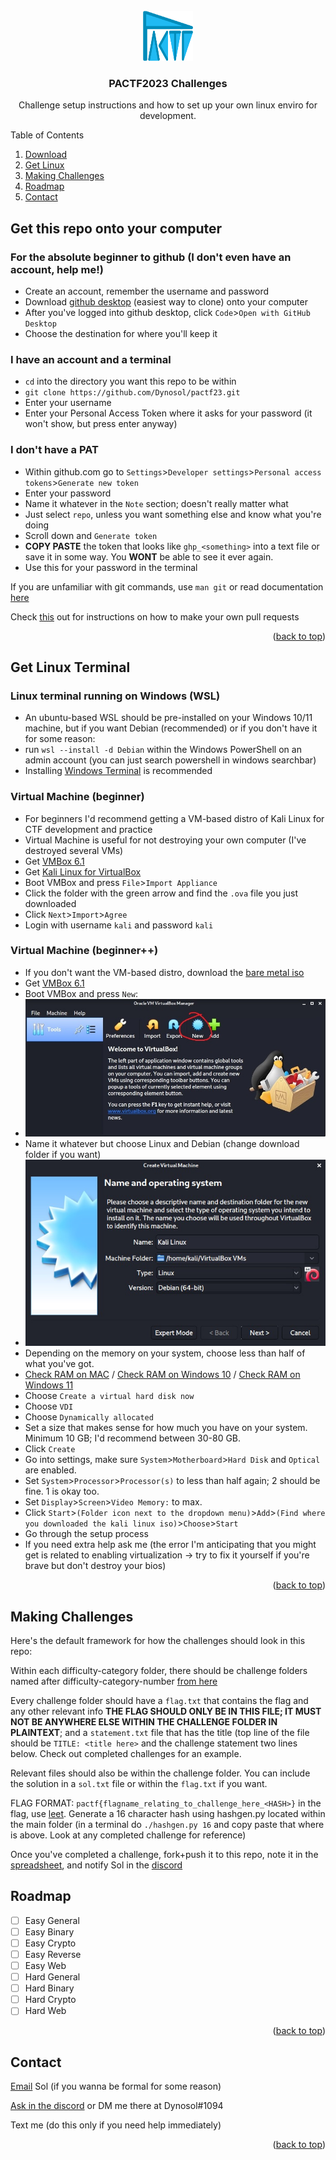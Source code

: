 <div id="top"></div>

<!-- Instruction documentation written by Sol Kim -->

<!-- PROJECT LOGO -->
<br />
<div align="center">
  <a href="https://github.com/Dynosol/pactf23">
    <img src="images/logo.png" alt="Logo" width="80" height="80">
  </a>

  <h3 align="center">PACTF2023 Challenges</h3>

  <p align="center">
    Challenge setup instructions and how to set up your own linux enviro for development.
  </p>
</div>



<!-- TABLE OF CONTENTS -->
<summary>Table of Contents</summary>
<ol>
  <li><a href="#get-this-repo-onto-your-computer">Download</a></li>
  <li><a href="#get-linux-terminal">Get Linux</a></li>
  <li><a href="#making-challenges">Making Challenges</a></li>
  <li><a href="#roadmap">Roadmap</a></li>
  <li><a href="#contact">Contact</a></li>
</ol>



<!-- Challenge TEMPLATE -->
## Get this repo onto your computer

### For the absolute beginner to github (I don't even have an account, help me!)
* Create an account, remember the username and password
* Download <a href="https://desktop.github.com/">github desktop</a> (easiest way to clone) onto your computer
* After you've logged into github desktop, click `Code`>`Open with GitHub Desktop`
* Choose the destination for where you'll keep it

### I have an account and a terminal
* `cd` into the directory you want this repo to be within
* `git clone https://github.com/Dynosol/pactf23.git`
* Enter your username
* Enter your Personal Access Token where it asks for your password (it won't show, but press enter anyway)

### I don't have a PAT
* Within github.com go to `Settings`>`Developer settings`>`Personal access tokens`>`Generate new token`
* Enter your password
* Name it whatever in the `Note` section; doesn't really matter what
* Just select `repo`, unless you want something else and know what you're doing
* Scroll down and `Generate token`
* <b>COPY PASTE</b> the token that looks like `ghp_<something>` into a text file or save it in some way. You <b>WONT</b> be able to see it ever again.
* Use this for your password in the terminal

If you are unfamiliar with git commands, use `man git` or read documentation <a href="https://git-scm.com/docs">here</a>

Check [this](https://jarv.is/notes/how-to-pull-request-fork-github/) out for instructions on how to make your own pull requests

<p align="right">(<a href="#top">back to top</a>)</p>


<!-- GETTING LINUX -->
## Get Linux Terminal

### Linux terminal running on Windows (WSL)
* An ubuntu-based WSL should be pre-installed on your Windows 10/11 machine, but if you want Debian (recommended) or if you don't have it for some reason:
* run `wsl --install -d Debian` within the Windows PowerShell on an admin account (you can just search powershell in windows searchbar)
* Installing [Windows Terminal](https://docs.microsoft.com/en-us/windows/terminal/get-started) is recommended

### Virtual Machine (beginner)
* For beginners I'd recommend getting a VM-based distro of Kali Linux for CTF development and practice
* Virtual Machine is useful for not destroying your own computer (I've destroyed several VMs)
* Get [VMBox 6.1](https://www.virtualbox.org/wiki/Downloads)
* Get [Kali Linux for VirtualBox](https://kali.download/virtual-images/kali-2022.2/kali-linux-2022.2-virtualbox-amd64.ova)
* Boot VMBox and press `File`>`Import Appliance`
* Click the folder with the green arrow and find the `.ova` file you just downloaded
* Click `Next`>`Import`>`Agree`
* Login with username `kali` and password `kali`



### Virtual Machine (beginner++)
* If you don't want the VM-based distro, download the [bare metal iso](https://cdimage.kali.org/kali-2022.2/kali-linux-2022.2-installer-amd64.iso)
* Get [VMBox 6.1](https://www.virtualbox.org/wiki/Downloads)
* Boot VMBox and press `New`:
* <img src="images/vmbox1.jpg">
* Name it whatever but choose Linux and Debian (change download folder if you want)
* <img src="images/vmbox2.jpg">
* Depending on the memory on your system, choose less than half of what you've got.
* [Check RAM on MAC](https://www.macinstruct.com/tutorials/see-how-much-ram-is-installed-in-your-mac/) / [Check RAM on Windows 10](https://www.crucial.com/articles/about-memory/how-to-check-ram-windows-10) / [Check RAM on Windows 11](https://www.xda-developers.com/find-out-ram-specs-windows-11/)
* Choose `Create a virtual hard disk now`
* Choose `VDI`
* Choose `Dynamically allocated`
* Set a size that makes sense for how much you have on your system. Minimum 10 GB; I'd recommend between 30-80 GB.
* Click `Create`
* Go into settings, make sure `System`>`Motherboard`>`Hard Disk` and `Optical` are enabled.
* Set `System`>`Processor`>`Processor(s)` to less than half again; 2 should be fine. 1 is okay too.
* Set `Display`>`Screen`>`Video Memory:` to max.
* Click `Start`>`(Folder icon next to the dropdown menu)`>`Add`>`(Find where you downloaded the kali linux iso)`>`Choose`>`Start`
* Go through the setup process
* If you need extra help ask me (the error I'm anticipating that you might get is related to enabling virtualization -> try to fix it yourself if you're brave but don't destroy your bios)


<p align="right">(<a href="#top">back to top</a>)</p>



<!-- MAKING CHALLENGES -->
## Making Challenges

Here's the default framework for how the challenges should look in this repo:

Within each difficulty-category folder, there should be challenge folders named after difficulty-category-number [from here](https://docs.google.com/spreadsheets/d/1YVdPeC5vK3_2U2FbJn_A0n7G5LMVOxgZn6zYWuO7XK8/edit?usp=sharing)

Every challenge folder should have a `flag.txt` that contains the flag and any other relevant info <b>THE FLAG SHOULD ONLY BE IN THIS FILE; IT MUST NOT BE ANYWHERE ELSE WITHIN THE CHALLENGE FOLDER IN PLAINTEXT</b>; and a `statement.txt` file that has the title (top line of the file should be `TITLE: <title here>` and the challenge statement two lines below. Check out completed challenges for an example.

Relevant files should also be within the challenge folder. You can include the solution in a `sol.txt` file or within the `flag.txt` if you want.

FLAG FORMAT: `pactf{flagname_relating_to_challenge_here_<HASH>}` in the flag, use [leet](https://en.wikipedia.org/wiki/Leet). Generate a 16 character hash using hashgen.py located within the main folder (in a terminal do `./hashgen.py 16` and copy paste that where <HASH> is above. Look at any completed challenge for reference)

Once you've completed a challenge, fork+push it to this repo, note it in the [spreadsheet](https://docs.google.com/spreadsheets/d/1YVdPeC5vK3_2U2FbJn_A0n7G5LMVOxgZn6zYWuO7XK8/edit?usp=sharing), and notify Sol in the [discord](https://discord.gg/zaCzBhtn26)

<!-- ROADMAP -->
## Roadmap

- [ ] Easy General
- [ ] Easy Binary
- [ ] Easy Crypto
- [ ] Easy Reverse
- [ ] Easy Web
- [ ] Hard General
- [ ] Hard Binary
- [ ] Hard Crypto
- [ ] Hard Web

<p align="right">(<a href="#top">back to top</a>)</p>


<!-- CONTACT -->
## Contact

[Email](mailto:sol.evergreen@gmail.com) Sol (if you wanna be formal for some reason)

[Ask in the discord](https://discord.gg/zaCzBhtn26) or DM me there at Dynosol#1094

Text me (do this only if you need help immediately)

<p align="right">(<a href="#top">back to top</a>)</p>
